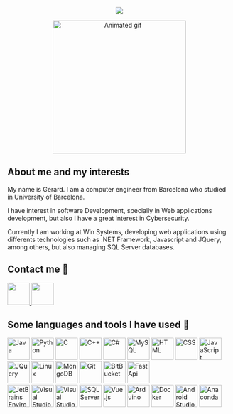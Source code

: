 <link rel="stylesheet" type='text/css' href="https://cdn.jsdelivr.net/gh/devicons/devicon@latest/devicon.min.css" />
<p align="center">
  <img src="https://capsule-render.vercel.app/api?text=Welcome👋&animation=fadeIn&type=waving&color=gradient&height=100"/>
</p>
<div align="center">
    <img height="300" alt="Animated gif" src="https://dayatech.us/images/resource/website-development.gif" />
</div>
<div class="mardown-heading" dir="auto">
    <h2 class="heading-element">About me and my interests</h2>
</div>
<p>My name is Gerard. I am a computer engineer from Barcelona who studied in University of Barcelona.</p>
<p>I have interest in software Development, specially in Web applications development, but also I have a great interest in Cybersecurity.</p>
<p>Currently I am working at Win Systems, developing web applications using differents technologies such as .NET Framework, Javascript and JQuery, among others, but also managing SQL Server databases.</p>
<div class="markdown-heading" dir="auto">
    <h2 class="heading-element">Contact me 💬</h2>
</div>
<div id="contactLabels">
    <a href="https://www.linkedin.com/in/gerard-m-791a35239/" title="Take a look to my LinkedIn Profile!">  
        <img src="https://cdn.jsdelivr.net/gh/devicons/devicon@latest/icons/linkedin/linkedin-original.svg" height="50" />    
    </a>
    <a href="mailto:gerardinfo281001@gmail.com" title="Reach me by sending an email!">
        <img src="https://cdn.icon-icons.com/icons2/2631/PNG/512/gmail_new_logo_icon_159149.png" height="50">
    </a>
</div>
<div class="markdown-heading" dir="auto">
    <h2 class="heading-element">Some languages and tools I have used 🧰</h2>
</div>
<div>
    <img title="Java" src="https://cdn.jsdelivr.net/gh/devicons/devicon@latest/icons/java/java-original-wordmark.svg" height="50" />
    <img title="Python" src="https://cdn.jsdelivr.net/gh/devicons/devicon@latest/icons/python/python-original.svg" height="50" />
    <img title="C" src="https://cdn.jsdelivr.net/gh/devicons/devicon@latest/icons/c/c-original.svg" height="50" />
    <img title="C++" src="https://cdn.jsdelivr.net/gh/devicons/devicon@latest/icons/cplusplus/cplusplus-original.svg" height="50"/>
    <img title="C#" src="https://cdn.jsdelivr.net/gh/devicons/devicon@latest/icons/csharp/csharp-original.svg" height="50"/>
    <img title="MySQL" src="https://cdn.jsdelivr.net/gh/devicons/devicon@latest/icons/mysql/mysql-original-wordmark.svg" height="50"/>
    <img title="HTML" src="https://cdn.jsdelivr.net/gh/devicons/devicon@latest/icons/html5/html5-original-wordmark.svg" height="50" />
    <img title="CSS" src="https://cdn.jsdelivr.net/gh/devicons/devicon@latest/icons/css3/css3-original-wordmark.svg" height="50"/>
    <img title="JavaScript" src="https://cdn.jsdelivr.net/gh/devicons/devicon@latest/icons/javascript/javascript-original.svg" height="50" />
    <img title="JQuery" src="https://cdn.jsdelivr.net/gh/devicons/devicon@latest/icons/jquery/jquery-original-wordmark.svg" height="50" />
    <img title="Linux" src="https://cdn.jsdelivr.net/gh/devicons/devicon@latest/icons/linux/linux-original.svg" height="50"/>
    <img title="MongoDB" src="https://cdn.jsdelivr.net/gh/devicons/devicon@latest/icons/mongodb/mongodb-original-wordmark.svg" height="50"/>
    <img title="Git" src="https://cdn.jsdelivr.net/gh/devicons/devicon@latest/icons/git/git-original-wordmark.svg" height="50" />
    <img title="BitBucket" src="https://cdn.jsdelivr.net/gh/devicons/devicon@latest/icons/bitbucket/bitbucket-original-wordmark.svg" height="50" />
    <img title="FastApi" src="https://cdn.jsdelivr.net/gh/devicons/devicon@latest/icons/fastapi/fastapi-original.svg" height="50" />
          
</div>
<div>
    <img title="JetBrains Environment" src="https://cdn.jsdelivr.net/gh/devicons/devicon@latest/icons/jetbrains/jetbrains-original.svg" height="50" />
    <img title="Visual Studio" src="https://cdn.jsdelivr.net/gh/devicons/devicon@latest/icons/visualstudio/visualstudio-original.svg" height="50" />
    <img title="Visual Studio Code" src="https://cdn.jsdelivr.net/gh/devicons/devicon@latest/icons/vscode/vscode-original.svg" height="50" />
    <img title="SQL Server" src="https://cdn.jsdelivr.net/gh/devicons/devicon@latest/icons/microsoftsqlserver/microsoftsqlserver-original-wordmark.svg" height="50" />
    <img title="Vue.js" src="https://cdn.jsdelivr.net/gh/devicons/devicon@latest/icons/vuejs/vuejs-original-wordmark.svg" height="50" />
    <img title="Arduino" src="https://cdn.jsdelivr.net/gh/devicons/devicon@latest/icons/arduino/arduino-original.svg" height="50" />
    <img title="Docker" src="https://cdn.jsdelivr.net/gh/devicons/devicon@latest/icons/docker/docker-original-wordmark.svg" height="50"/>
    <img title="Android Studio" src="https://cdn.jsdelivr.net/gh/devicons/devicon@latest/icons/androidstudio/androidstudio-original.svg" height="50" />
    <img title="Anaconda" src="https://cdn.jsdelivr.net/gh/devicons/devicon@latest/icons/anaconda/anaconda-original.svg" height="50" />
             
</div>
